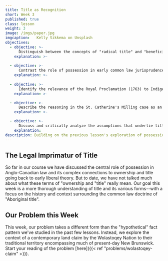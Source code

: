 ```yaml
---
title: Title as Recognition
short: Week 3
published: true
class: lesson
weight: 3
image: /imgs/paper.jpg
imgcaption:   Kelly Sikkema on Unsplash
objectives:
  - objective: >-
      Distinguish between the concepts of "radical title" and "beneficial title", and trace their connection to the feudal concepts of tenure and estates. 
    explanation: >-
      
  - objective: >-
      Contrast the role of possession in early common law jurisprudence on recognized Indigenous rights in land with its role in settler contexts we have studied so far. 
    explanation: >-
   
  - objective: >-
      Identify the relevance of the Royal Proclamation (1763) to Indigenous land rights in the early jurisprudence on Indigenous land rights. 
    explanation: >-

  - objective: >-
      Describe the reasoning in the St. Catherine's Milling case as an illustration of the classical common law style.
    explanation: >-

  - objective: >-
      Discuss and critically analyze the assumptions that underlie title as a form of legal recognition.
    explanation:  
description: Building on the previous lesson's exploration of possession and title, this week we focus on the various meanings of "title" and their application in the context of Indigenous land rights recognized by Anglo-Canadian law.
---
```


## The Legal Imprimatur of Title

So far in our course we have discussed the central role of possession in Anglo-Canadian law and its complex connections to ownership and title going back to early liberal theory. But to date, we have not talked much about what these terms of "ownership and "title" really mean. Our goal this week is a more thorough understanding of title and its various forms--with a focus on the history and context surrounding the common law doctrine of "Aboriginal title". 

## Our Problem this Week

This week, our problem takes a different form than the "hypothetical" fact pattern we've studied in the past few lessons. Instead, we explore the context of a contemporary land claim by the Wolastoqey Nation to their traditional territory encompassing much of present-day New Brunswick. Start your reading of the problem [here]({{< ref "problems/wolastoqey-claim" >}}).